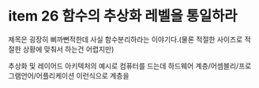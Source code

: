 # item 26 함수의 추상화 레벨을 통일하라

제목은 굉장히 삐까뻔적한데 사실 함수분리하라는 이야기다.(물론 적절한 사이즈로 적절한 상황에 맞춰서 하는건 어렵지만)  

추상화 및 레이어드 아키텍처의 예시로 컴퓨터를 드는데 하드웨어 계층/어셈블리/프로그램언어/어플리케이션 이런식으로 계층을 
